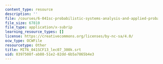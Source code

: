 ```yaml
---
content_type: resource
description: ''
file: /courses/6-041sc-probabilistic-systems-analysis-and-applied-probability-fall-2013/0397508fab8851e282dd6b5a7865b4e3_MIT6_041SCF13_lec07_300k.vtt
file_size: 67810
file_type: application/x-subrip
learning_resource_types: []
license: https://creativecommons.org/licenses/by-nc-sa/4.0/
ocw_type: OCWFile
resourcetype: Other
title: MIT6_041SCF13_lec07_300k.srt
uid: 0397508f-ab88-51e2-82dd-6b5a7865b4e3
---
```

